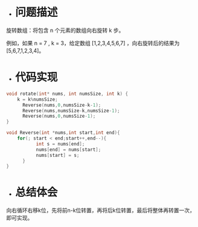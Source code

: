 * # 问题描述
旋转数组：将包含 n 个元素的数组向右旋转 k 步。

例如，如果  n = 7 ,  k = 3，给定数组  [1,2,3,4,5,6,7]  ，向右旋转后的结果为 [5,6,7,1,2,3,4]。

* #  代码实现
```C
void rotate(int* nums, int numsSize, int k) {
    k = k%numsSize;  
      Reverse(nums,0,numsSize-k-1);          
      Reverse(nums,numsSize-k,numsSize-1);          
      Reverse(nums,0,numsSize-1);  
}

void Reverse(int *nums,int start,int end){      
    for(; start < end;start++,end--){
           int s = nums[end];
           nums[end] = nums[start];
           nums[start] = s;
      }
}
```
* #  总结体会
向右循环右移k位，先将前n-k位转置，再将后k位转置，最后将整体再转置一次，即可实现。
